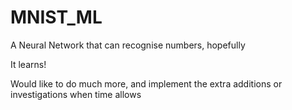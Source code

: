 # MNIST_ML
A Neural Network that can recognise numbers, hopefully

It learns! 

Would like to do much more, and implement the extra additions or investigations when time allows 
